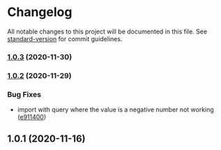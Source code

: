 # Changelog

All notable changes to this project will be documented in this file. See [standard-version](https://github.com/conventional-changelog/standard-version) for commit guidelines.

### [1.0.3](https://github.com/Calvin-LL/webpack-image-rotate-loader/compare/v1.0.2...v1.0.3) (2020-11-30)

### [1.0.2](https://github.com/Calvin-LL/webpack-image-rotate-loader/compare/v1.0.1...v1.0.2) (2020-11-29)


### Bug Fixes

* import with query where the value is a negative number not working ([e911400](https://github.com/Calvin-LL/webpack-image-rotate-loader/commit/e9114000670345847c0d6292514da4907bdb527a))

## 1.0.1 (2020-11-16)
